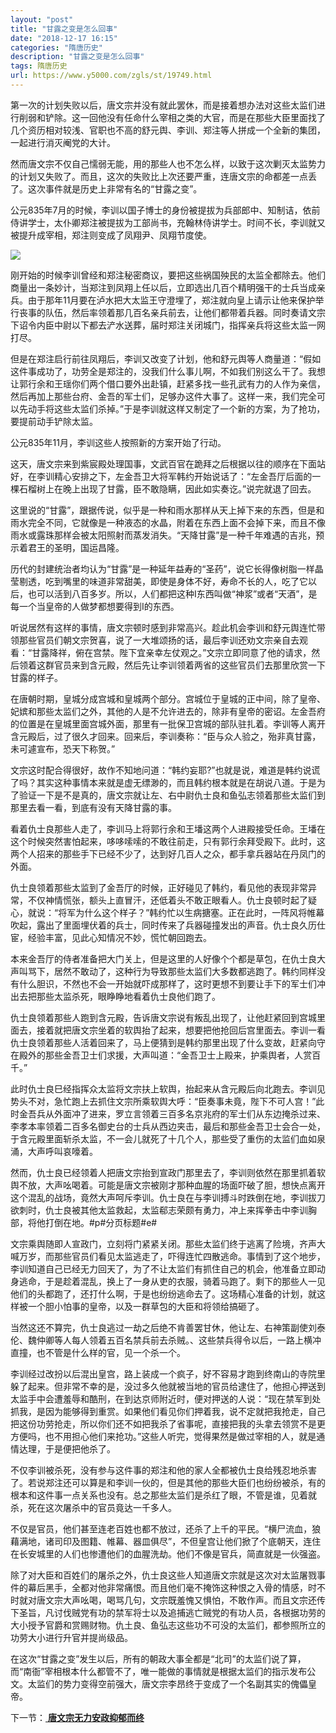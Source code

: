 ```yaml
---
layout: "post"
title: "甘露之变是怎么回事"
date: "2018-12-17 16:15"
categories: "隋唐历史"
description: "甘露之变是怎么回事"
tags: 隋唐历史
url: https://www.y5000.com/zgls/st/19749.html
---
```






第一次的计划失败以后，唐文宗并没有就此罢休，而是接着想办法对这些太监们进行削弱和铲除。这一回他没有任命什么宰相之类的大官，而是在那些大臣里面找了几个资历相对较浅、官职也不高的舒元舆、李训、郑注等人拼成一个全新的集团，一起进行消灭阉党的大计。

然而唐文宗不仅自己懦弱无能，用的那些人也不怎么样，以致于这次剿灭太监势力的计划又失败了。而且，这次的失败比上次还要严重，连唐文宗的命都差一点丢了。这次事件就是历史上非常有名的“甘露之变”。

公元835年7月的时候，李训以国子博士的身份被提拔为兵部郎中、知制诘，依前侍讲学士，太仆卿郑注被提拔为工部尚书，充翰林侍讲学士。时间不长，李训就又被提升成宰相，郑注则变成了凤翔尹、凤翔节度使。

![](https://img.y5000.com/uploads/allimg/170425/8-1F4251G623123.jpg)

刚开始的时候李训曾经和郑注秘密商议，要把这些祸国殃民的太监全都除去。他们商量出一条妙计，当郑注到凤翔上任以后，立即选出几百个精明强干的士兵当成亲兵。由于那年11月要在泸水把大太监王守澄埋了，郑注就向皇上请示让他来保护举行丧事的队伍，然后率领着那几百名亲兵前去，让他们都带着兵器。同时奏请文宗下诏令内臣中尉以下都去浐水送葬，届时郑注关闭城门，指挥亲兵将这些太监一网打尽。

但是在郑注启行前往凤翔后，李训又改变了计划，他和舒元舆等人商量道：“假如这件事成功了，功劳全是郑注的，没我们什么事儿啊，不如我们别这么干了。我想让郭行余和王瑶你们两个借口要外出赴镇，赶紧多找一些孔武有力的人作为亲信，然后再加上那些台府、金吾的军士们，足够办这件大事了。这样一来，我们完全可以先动手将这些太监们杀掉。”于是李训就这样又制定了一个新的方案，为了抢功，要提前动手铲除太监。

公元835年11月，李训这些人按照新的方案开始了行动。

这天，唐文宗来到紫宸殿处理国事，文武百官在跪拜之后根据以往的顺序在下面站好，在李训精心安排之下，左金吾卫大将军韩约开始说话了：“左金吾厅后面的一棵石榴树上在晚上出现了甘露，臣不敢隐瞒，因此如实奏讫。”说完就退了回去。

这里说的“甘露”，跟据传说，似乎是一种和雨水那样从天上掉下来的东西，但是和雨水完全不同，它就像是一种液态的水晶，附着在东西上面不会掉下来，而且不像雨水或露珠那样会被太阳照射而蒸发消失。“天降甘露”是一种千年难遇的吉兆，预示着君王的圣明，国运昌隆。

历代的封建统治者均认为“甘露”是一种延年益寿的“圣药”，说它长得像树脂一样晶莹剔透，吃到嘴里的味道非常甜美，即使是身体不好，寿命不长的人，吃了它以后，也可以活到八百多岁。所以，人们都把这种I东西叫做“神浆”或者“天酒”，是每一个当皇帝的人做梦都想要得到I的东西。

听说居然有这样的事情，唐文宗顿时感到非常高兴。趁此机会李训和舒元舆连忙带领那些官员们朝文宗贺喜，说了一大堆颂扬的话，最后李训还劝文宗亲自去观看：“甘露降祥，俯在宫禁。陛下宜亲幸左仗观之。”文宗立即同意了他的请求，然后领着这群官员来到含元殿，然后先让李训领着两省的这些官员们去那里欣赏一下甘露的样子。

在唐朝时期，皇城分成宫城和皇城两个部分。宫城位于皇城的正中间，除了皇帝、妃嫔和那些太监们之外，其他的人是不允许进去的，除非有皇帝的密诏。左金吾府的位置是在皇城里面宫城外面，那里有一批保卫宫城的部队驻扎着。李训等人离开含元殿后，过了很久才回来。回来后，李训奏称：“臣与众人验之，殆非真甘露，未可遽宣布，恐天下称贺。”

文宗这时配合得很好，故作不知地问道：“韩约妄耶?”也就是说，难道是韩约说谎了吗？其实这种事情本来就是虚无缥渺的，而且韩约根本就是在胡说八道。于是为了验证一下是不是真的，唐文宗就让左、右中尉仇士良和鱼弘志领着那些太监们到那里去看一看，到底有没有天降甘露的事。

看着仇士良那些人走了，李训马上将郭行余和王墦这两个人进殿接受任命。王墦在这个时候突然害怕起来，哆哆嗦嗦的不敢往前走，只有郭行余拜受殿下。此时，这两个人招来的那些手下已经不少了，达到好几百人之众，都手拿兵器站在丹凤门的外面。

仇士良领着那些太监到了金吾厅的时候，正好碰见了韩约，看见他的表现非常异常，不仅神情慌张，额头上直冒汗，还低着头不敢正眼看人。仇士良顿时起了疑心，就说：“将军为什么这个样子？”韩约忙以生病搪塞。正在此时，一阵风将帷幕吹起，露出了里面埋伏着的兵士，同时传来了兵器碰撞发出的声音。仇士良久历仕宦，经验丰富，见此心知情况不妙，慌忙朝回跑去。

本来金吾厅的侍者准备把大门关上，但是这里的人好像个个都是草包，在仇士良大声叫骂下，居然不敢动了，这种行为导致那些太监们大多数都逃跑了。韩约同样没有什么胆识，不然也不会一开始就吓成那样了，这时更想不到要让手下的军士们冲出去把那些太监杀死，眼睁睁地看着仇士良他们跑了。

仇士良领着那些人跑到含元殿，告诉唐文宗说有叛乱出现了，让他赶紧回到宫城里面去，接着就把唐文宗坐着的软舆抬了起来，想要把他抢回后宫里面去。李训一看仇士良领着那些人活着回来了，马上便猜到是韩约那里出现了什么变故，赶紧向守在殿外的那些金吾卫士们求援，大声叫道：“金吾卫士上殿来，护乘舆者，人赏百千。”

此时仇士良巳经指挥众太监将文宗扶上软舆，抬起来从含元殿后向北跑去。李训见势头不对，急忙跑上去抓住文宗所乘软舆大呼：“臣奏事未竟，陛下不可人宫！”此时金吾兵从外面冲了进来，罗立言领着三百多名京兆府的军士们从东边掩杀过来、李孝本率领着二百多名御史台的士兵从西边夹击，最后和那些金吾卫士会合一处，于含元殿里面斩杀太监，不一会儿就死了十几个人，那些受了重伤的太监们血如泉涌，大声呼叫哀嚎着。

然而，仇士良已经领着人把唐文宗抬到宣政门那里去了，李训则依然在那里抓着软舆不放，大声吆喝着。可能是唐文宗被刚才那种血腥的场面吓破了胆，想快点离开这个混乱的战场，竟然大声呵斥李训。仇士良在与李训搏斗时跌倒在地，李训拔刀欲刺时，仇士良被其他太监救起，太监郗志荣颇有勇力，冲上来挥拳击中李训胸部，将他打倒在地。#p#分页标题#e#

文宗乘舆随即人宣政门，立刻将门紧紧关闭。那些太监们终于逃离了险境，齐声大喊万岁，而那些官员们看见太监逃走了，吓得连忙四散逃命。事情到了这个地步，李训知道自己已经无力回天了，为了不让太监们有抓住自己的机会，他准备立即动身逃命，于是趁着混乱，换上了一身从吏的衣服，骑着马跑了。剩下的那些人一见他们的头都跑了，还打什么啊，于是也纷纷逃命去了。这场精心准备的计划，就这样被一个胆小怕事的皇帝，以及一群草包的大臣和将领给搞砸了。

当然这还不算完，仇士良逃过一劫之后绝不肯善罢甘休，他让左、右神策副使刘泰伦、魏仲卿等人每人领着五百名禁兵前去杀贼。、这些禁兵得令以后，一路上横冲直撞，也不管是什么样的官，见一个杀一个。

李训经过改扮以后混出皇宫，路上装成一个疯子，好不容易才跑到终南山的寺院里躲了起来。但非常不幸的是，没过多久他就被当地的官员给逮住了，他担心押送到太监手中会遭羞辱和酷刑，在到达京师附近时，便对押送的人说：“现在禁军到处抓我，是因为能够得到重赏。如果他们看见你们押着我，说不定就把我抢走，自己把这份功劳抢走，所以你们还不如把我杀了省事呢，直接把我的头拿去领赏不是更方便吗，也不用担心他们来抢功。”这些人听完，觉得果然是做过宰相的人，就是通情达理，于是便把他杀了。

不仅李训被杀死，没有参与这件事的郑注和他的家人全都被仇士良给残忍地杀害了。若说郑注还可以算是和李训一伙的，但是其他的那些大臣们也纷纷被杀，有的根本和这件事一点关系也没有。总之那些太监们是杀红了眼，不管是谁，见着就杀，死在这次屠杀中的官员竟达一千多人。

不仅是官员，他们甚至连老百姓也都不放过，还杀了上千的平民。“横尸流血，狼藉满地，诸司印及图籍、帷幕、器皿俱尽”，不但皇宫让他们掀了个底朝天，连住在长安城里的人们也惨遭他们的血腥洗劫。他们不像是官兵，简直就是一伙强盗。

除了对大臣和百姓们的屠杀之外，仇士良这些人知道唐文宗就是这次对太监屠戮事件的幕后黑手，全都对他非常痛恨。而且他们毫不掩饰这种恨之入骨的情感，时不时就对唐文宗大声吆喝，喝骂几句，文宗既羞愧又惧怕，不敢作声。而且文宗还传下圣旨，凡讨伐贼党有功的禁军将士以及追捕逃亡贼党的有功人员，各根据功劳的大小授予官爵和赏赐财物。仇土良、鱼弘志这些功不可没的太监们，都参照所立的功劳大小进行升官并提尚级品。

在这次“甘露之变”发生以后，所有的朝政大事全都是“北司”的太监们说了算，而“南衙”宰相根本什么都管不了，唯一能做的事情就是根据太监们的指示发布公文。太监们的势力变得空前强大，唐文宗李昂终于变成了一个名副其实的傀儡皇帝。

下一节：[ **唐文宗无力安政抑郁而终**](https://www.y5000.com/zgls/19751.html)
